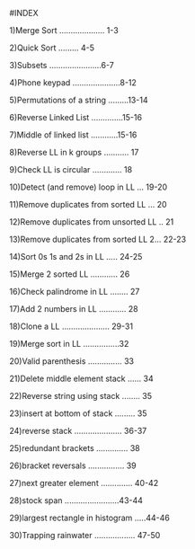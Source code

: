 #INDEX

1)Merge Sort ....................  1-3

2)Quick Sort .........              4-5

3)Subsets    .......................6-7

4)Phone keypad .....................8-12

5)Permutations of a string .........13-14

6)Reverse Linked List ..............15-16

7)Middle of linked list ............15-16

8)Reverse LL in k groups ........... 17

9)Check LL is circular ............. 18

10)Detect (and remove) loop in LL ... 19-20

11)Remove duplicates from sorted LL ... 20

12)Remove duplicates from unsorted LL .. 21

13)Remove duplicates from sorted LL 2... 22-23

14)Sort 0s 1s and 2s in LL ..... 24-25

15)Merge 2 sorted LL ............ 26

16)Check palindrome in LL ........ 27

17)Add 2 numbers in LL ............ 28

18)Clone a LL ..................... 29-31

19)Merge sort in LL ................32

20)Valid parenthesis ............... 33

21)Delete middle element stack ...... 34

22)Reverse string using stack ........ 35

23)insert at bottom of stack ......... 35

24)reverse stack ..................... 36-37

25)redundant brackets .............. 38

26)bracket reversals ................ 39

27)next greater element .............. 40-42

28)stock span ........................43-44

29)largest rectangle in histogram .....44-46

30)Trapping rainwater .................. 47-50
